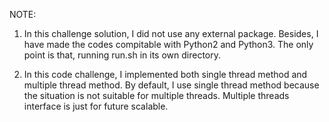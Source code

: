 NOTE:

1) In this challenge solution, I did not use any external package. Besides, I have made the codes compitable with Python2 and Python3. The only point is that, running run.sh in its own directory.

2) In this code challenge, I implemented both single thread method and multiple thread method. By default, I use single thread method because the situation is not suitable for multiple threads. Multiple threads interface is just for future scalable.
